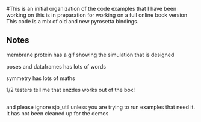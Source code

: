 #This is an initial organization of the code examples that I have been working on
 this is in preparation for working on a full online book version
This code is a mix of old and new pyrosetta bindings.

## Notes

membrane protein has a gif showing the simulation that is designed

poses and dataframes has lots of words

symmetry has lots of maths

1/2 testers tell me that enzdes works out of the box!

##

and please ignore sjb_util unless you are trying to run examples that need it.
It has not been cleaned up for the demos